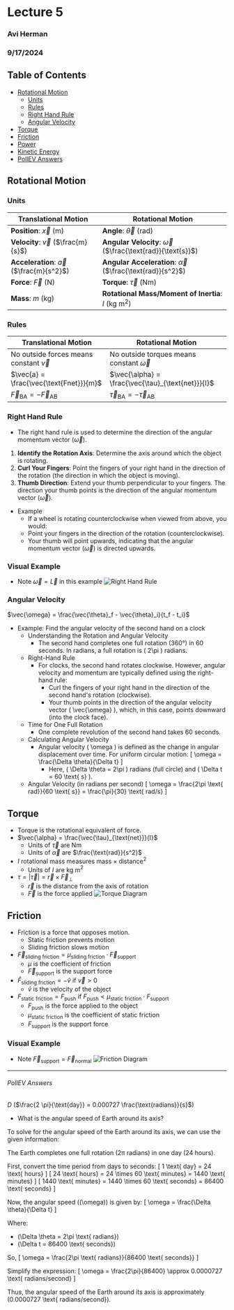 # Lecture 5
### Avi Herman
### 9/17/2024

## Table of Contents
- [Rotational Motion](#rotational-motion)
  - [Units](#units)
  - [Rules](#rules)
  - [Right Hand Rule](#right-hand-rule)
  - [Angular Velocity](#angular-velocity)
- [Torque](#torque)
- [Friction](#friction)
- [Power](#power)
- [Kinetic Energy](#kinetic-energy)
- [PollEV Answers](#pollev-answers)


## Rotational Motion
### Units
| **Translational Motion** | **Rotational Motion** |
|--------------------------|-----------------------|
| **Position**: $\vec{x}$ (m) | **Angle**: $\vec{\theta}$ (rad) |
| **Velocity**: $\vec{v}$ ($\frac{m}{s}$) | **Angular Velocity**: $\vec{\omega}$ ($\frac{\text{rad}}{\text{s}}$) |
| **Acceleration**: $\vec{a}$  ($\frac{m}{s^2}$) | **Angular Acceleration**: $\vec{\alpha}$  ($\frac{\text{rad}}{s^2}$)|
| **Force**: $\vec{F}$ (N) | **Torque**: $\vec{\tau}$ (Nm) |
| **Mass**: $m$ (kg) | **Rotational Mass/Moment of Inertia**: $I$ (kg m$^2$) |

### Rules
| **Translational Motion**                     | **Rotational Motion**                              |
|----------------------------------------------|----------------------------------------------------|
| No outside forces means constant $\vec{v}$   | No outside torques means constant $\vec{\omega}$   |
| $\vec{a} = \frac{\vec{\text{Fnet}}}{m}$      | $\vec{\alpha} = \frac{\vec{\tau}_{\text{net}}}{I}$ |
| $\vec{F}_{\text{BA}} = -\vec{F}_{\text{AB}}$ | $\vec{\tau}_{\text{BA}} = -\vec{\tau}_{\text{AB}}$ |

### Right Hand Rule
- The right hand rule is used to determine the direction of the angular momentum vector $(\vec{\omega})$.
1. **Identify the Rotation Axis**: Determine the axis around which the object is rotating.
2. **Curl Your Fingers**: Point the fingers of your right hand in the direction of the rotation (the direction in which the object is moving).
3. **Thumb Direction**: Extend your thumb perpendicular to your fingers. The direction your thumb points is the direction of the angular momentum vector $(\vec{\omega})$.
- Example
  - If a wheel is rotating counterclockwise when viewed from above, you would:
  - Point your fingers in the direction of the rotation (counterclockwise).
  - Your thumb will point upwards, indicating that the angular momentum vector $(\vec{\omega})$ is directed upwards.
### Visual Example
- Note $\vec{\omega} = \vec{L}$ in this example
![Right Hand Rule](https://files.mtstatic.com/site_4539/11790/0?Expires=1726590181&Signature=ID-TUuh02uCfcyaYIhANNqxcQPUlc~~DT2R0-L4DSFltQD6BkBdeyYKnZNUcyaxMEFCKWdI-6abUyJ5pvJXtiAAEix8W7lJ9wnTk5~NzqbAbfuZ0ybJ-xEEw~DKPeTGVnF7Gekv16JVj7csbOldQpPoWVpy4LGywCJYq6We8RG4_&Key-Pair-Id=APKAJ5Y6AV4GI7A555NA)

### Angular Velocity
$\vec{\omega} = \frac{\vec{\theta}_f - \vec{\theta}_i}{t_f - t_i}$

- Example: Find the angular velocity of the second hand on a clock
  - Understanding the Rotation and Angular Velocity
    - The second hand completes one full rotation (360°) in 60 seconds. In radians, a full rotation is \( 2\pi \) radians.
  - Right-Hand Rule
    - For clocks, the second hand rotates clockwise. However, angular velocity and momentum are typically defined using the right-hand rule:
      - Curl the fingers of your right hand in the direction of the second hand's rotation (clockwise).
      - Your thumb points in the direction of the angular velocity vector \( \vec{\omega} \), which, in this case, points downward (into the clock face).
  - Time for One Full Rotation
    - One complete revolution of the second hand takes 60 seconds.
  - Calculating Angular Velocity
    - Angular velocity \( \omega \) is defined as the change in angular displacement over time. For uniform circular motion:
    \[
    \omega = \frac{\Delta \theta}{\Delta t}
    \]
      - Here, \( \Delta \theta = 2\pi \) radians (full circle) and \( \Delta t = 60 \text{ s} \).
  - Angular Velocity (in radians per second)
    \[
    \omega = \frac{2\pi \text{ rad}}{60 \text{ s}} = \frac{\pi}{30} \text{ rad/s}
    \]

## Torque
- Torque is the rotational equivalent of force.
- $\vec{\alpha} = \frac{\vec{\tau}_{\text{net}}}{I}$
  - Units of $\vec{\tau}$ are Nm
  - Units of $\vec{\alpha}$ are $\frac{\text{rad}}{s^2}$
- $I$ rotational mass measures $\text{mass} \times \text{distance}^2$
  - Units of $I$ are kg m$^2$
- $\tau = |\vec{\tau}| = \vec{r} \times \vec{F}_\perp$
  - $\vec{r}$ is the distance from the axis of rotation
  - $\vec{F}$ is the force applied
![Torque Diagram](https://lh3.googleusercontent.com/proxy/fOcdDRBrIp5G8LjbYsXORZzam1YwKKHVTKIzpPaU75jFemEVpSrsEDwBht649q1Du5qPChdNMA5DhSIat_sfle9aaX3yFrfWAmrIxZuRVu9XP2i_IpcjyGVYAIyHhHF2)

## Friction
- Friction is a force that opposes motion.
  - Static friction prevents motion
  - Sliding friction slows motion
- $\vec{F}_{\text{sliding friction}} = \mu_{\text{sliding friction}} \cdot \vec{F}_{\text{support}}$
  - $\mu$ is the coefficient of friction
  - $\vec{F}_{\text{support}}$ is the support force
- $\hat{F}_{\text{sliding friction}} = -\hat{v}$ if $\vec{v} > 0$
  - $\hat{v}$ is the velocity of the object
- $F_{\text{static friction}} = F_{\text{push}}$ if $F_{\text{push}} < \mu_{\text{static friction}} \cdot F_{\text{support}}$
  - $F_{\text{push}}$ is the force applied to the object
  - $\mu_{\text{static friction}}$ is the coefficient of static friction
  - $F_{\text{support}}$ is the support force
### Visual Example
- Note $\vec{F}_\text{support} = \vec{F}_\text{normal}$
![Friction Diagram](https://tuitionphysics.com/wp-content/uploads/2020/06/free-body-diagram.jpg)

---

###### PollEV Answers
*D* ($\frac{2 \pi}{\text{day}} = 0.000727 \frac{\text{radians}}{s}$)
  - What is the angular speed of Earth around its axis?

To solve for the angular speed of the Earth around its axis, we can use the given information:

The Earth completes one full rotation (2π radians) in one day (24 hours).

First, convert the time period from days to seconds:
\[ 1 \text{ day} = 24 \text{ hours} \]
\[ 24 \text{ hours} = 24 \times 60 \text{ minutes} = 1440 \text{ minutes} \]
\[ 1440 \text{ minutes} = 1440 \times 60 \text{ seconds} = 86400 \text{ seconds} \]

Now, the angular speed (\(\omega\)) is given by:
\[ \omega = \frac{\Delta \theta}{\Delta t} \]

Where:
- \(\Delta \theta = 2\pi \text{ radians}\)
- \(\Delta t = 86400 \text{ seconds}\)

So,
\[ \omega = \frac{2\pi \text{ radians}}{86400 \text{ seconds}} \]

Simplify the expression:
\[ \omega = \frac{2\pi}{86400} \approx 0.0000727 \text{ radians/second} \]

Thus, the angular speed of the Earth around its axis is approximately \(0.0000727 \text{ radians/second}\).


